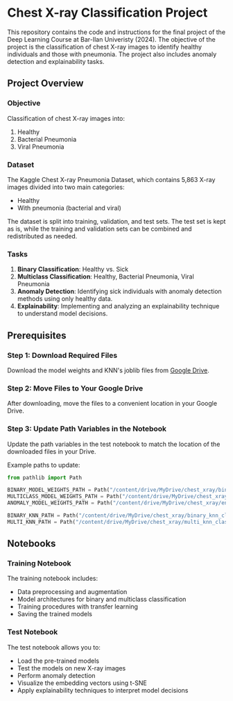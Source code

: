 # Chest X-ray Classification Project

This repository contains the code and instructions for the final project of the Deep Learning Course at Bar-Ilan Univeristy (2024).
The objective of the project is the classification of chest X-ray images to identify healthy individuals and those with pneumonia.
The project also includes anomaly detection and explainability tasks.

## Project Overview

### Objective

Classification of chest X-ray images into:
1. Healthy
2. Bacterial Pneumonia
3. Viral Pneumonia

### Dataset

The Kaggle Chest X-ray Pneumonia Dataset, which contains 5,863 X-ray images divided into two main categories:
- Healthy
- With pneumonia (bacterial and viral)

The dataset is split into training, validation, and test sets. The test set is kept as is, while the training and validation sets can be combined and redistributed as needed.

### Tasks

1. **Binary Classification**: Healthy vs. Sick
2. **Multiclass Classification**: Healthy, Bacterial Pneumonia, Viral Pneumonia
3. **Anomaly Detection**: Identifying sick individuals with anomaly detection methods using only healthy data.
4. **Explainability**: Implementing and analyzing an explainability technique to understand model decisions.

## Prerequisites

### Step 1: Download Required Files

Download the model weights and KNN's joblib files from [Google Drive](https://drive.google.com/drive/folders/1gPmMeEmym7qc35gnU7JhfCrAPpwHjBZI).

### Step 2: Move Files to Your Google Drive

After downloading, move the files to a convenient location in your Google Drive.

### Step 3: Update Path Variables in the Notebook

Update the path variables in the test notebook to match the location of the downloaded files in your Drive.

Example paths to update:

```python
from pathlib import Path

BINARY_MODEL_WEIGHTS_PATH = Path("/content/drive/MyDrive/chest_xray/binary_model_VGG19_finetuned_weights_final.h5")
MULTICLASS_MODEL_WEIGHTS_PATH = Path("/content/drive/MyDrive/chest_xray/multiclass_model_ResNet101.keras")
ANOMALY_MODEL_WEIGHTS_PATH = Path("/content/drive/MyDrive/chest_xray/encoder_decoder_weights_final.h5")

BINARY_KNN_PATH = Path("/content/drive/MyDrive/chest_xray/binary_knn_classifier.joblib")
MULTI_KNN_PATH = Path("/content/drive/MyDrive/chest_xray/multi_knn_classifier.joblib")

```

## Notebooks

### Training Notebook

The training notebook includes:
- Data preprocessing and augmentation
- Model architectures for binary and multiclass classification
- Training procedures with transfer learning
- Saving the trained models

### Test Notebook

The test notebook allows you to:
- Load the pre-trained models
- Test the models on new X-ray images
- Perform anomaly detection
- Visualize the embedding vectors using t-SNE
- Apply explainability techniques to interpret model decisions
